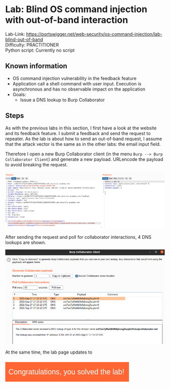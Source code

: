 # Lab: Blind OS command injection with out-of-band interaction

Lab-Link: <https://portswigger.net/web-security/os-command-injection/lab-blind-out-of-band>  
Difficulty: PRACTITIONER  
Python script: Currently no script

## Known information

- OS command injection vulnerability in the feedback feature
- Application call a shell command with user input. Execution is asynchronous and has no observable impact on the application
- Goals:
  - Issue a DNS lookup to Burp Collaborator

## Steps

As with the previous labs in this section, I first have a look at the website and its feedback feature. I submit a feedback and send the request to repeater. As the lab is about how to send an out-of-band request, I assume that the attack vector is the same as in the other labs: the email input field.

Therefore I open a new Burp Collaborator client (in the menu `Burp --> Burp Collaborator Client`) and generate a new payload. URLencode the payload to avoid breaking the request.

![request](img/request.png)

After sending the request and poll for collaborator interactions, 4 DNS lookups are shown.

![collaborator interactions](img/collaborator_interactions.png)

At the same time, the lab page updates to

![success](img/success.png)
